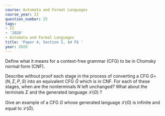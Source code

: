 ```yaml
---
course: Automata and Formal Languages
course_year: II
question_number: 25
tags:
- II
- '2020'
- Automata and Formal Languages
title: 'Paper 4, Section I, $4 F$ '
year: 2020
---
```




Define what it means for a context-free grammar (CFG) to be in Chomsky normal form $(\mathrm{CNF})$.

Describe without proof each stage in the process of converting a CFG $G=$ $(N, \Sigma, P, S)$ into an equivalent CFG $\bar{G}$ which is in CNF. For each of these stages, when are the nonterminals $N$ left unchanged? What about the terminals $\Sigma$ and the generated language $\mathcal{L}(G)$ ?

Give an example of a CFG $G$ whose generated language $\mathcal{L}(G)$ is infinite and equal to $\mathcal{L}(\bar{G})$.